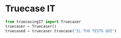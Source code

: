 # Truecase IT

```python
from truecasingIT import Truecaser
truecaser = Truecaser()
truecased = truecaser.truecase("IL TUO TESTO QUI")
```